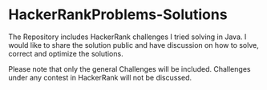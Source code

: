 HackerRankProblems-Solutions
============================

The Repository includes HackerRank challenges I tried solving in Java. I would like to share the solution public and have discussion on how to solve, correct and optimize the solutions.

Please note that only the general Challenges will be included. Challenges under any contest in HackerRank will not be discussed.
